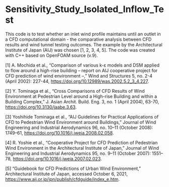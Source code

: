 # Sensitivity_Study_Isolated_Inflow_Test
This code is to test whether an inlet wind profile maintains until an outlet in a CFD computational domain - the comparative analysis between CFD results and wind tunnel testing outcomes. The example by the Architectural Institute of Japan (AIJ) was chosen [1, 2, 3, 4, 5]. The code was created with C++ based on OpenFOAM source (v.9).

[1] A. Mochida et al., “Comparison of various k-ε models and DSM applied to flow around a high-rise building – report on AIJ cooperative project for CFD prediction of wind environment –,” Wind and Structures 5, no. 2-4 (April 2002): 227-44,
https://doi.org/10.12989/was.2002.5.2_3_4.227.

[2] Y. Tominaga et al., “Cross Comparisons of CFD Results of Wind Environment at Pedestrian Level around a High-rise Building and within a Building Complex,” J. Asian Archit. Build. Eng. 3, no. 1 (April 2004), 63-70,
https://doi.org/10.3130/jaabe.3.63.

[3] Yoshihide Tominaga et al., “AIJ Guidelines for Practical Applications of CFD to Pedestrian Wind Environment around Buildings,” Journal of Wind Engineering and Industrial Aerodynamics 96, no. 10–11 (October 2008): 1749–61,
https://doi.org/10.1016/j.jweia.2008.02.058.

[4] R. Yoshie et al., “Cooperative Project for CFD Prediction of Pedestrian Wind Environment in the Architectural Institute of Japan,” Journal of Wind Engineering and Industrial Aerodynamics 95, no. 9–11 (October 2007): 1551–78,
https://doi.org/10.1016/j.jweia.2007.02.023.

[5] “Guidebook for CFD Predictions of Urban Wind Environment,” Architectural Institute of Japan, accessed October 6, 2021,
https://www.aij.or.jp/jpn/publish/cfdguide/index_e.htm.
